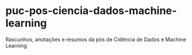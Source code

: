 # puc-pos-ciencia-dados-machine-learning
Rascunhos, anotações e resumos da pós de Cidência de Dados e Machine Learning
